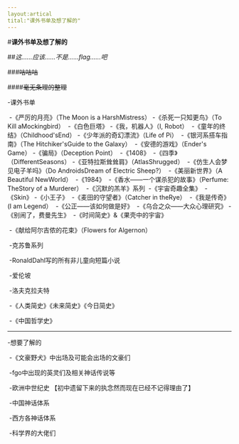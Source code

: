 ```yaml
---
layout:artical
tital:"课外书单及想了解的"
---
```


#**课外书单及想了解的**

##*这......应该......不是......flag......吧*

###~~咕咕咕~~

####~~毫无条理的整理~~



-课外书单

​	-《严厉的月亮》（The Moon is a HarshMistress） 
​	-《杀死一只知更鸟》（To Kill aMockingbird）
​	-《白色巨塔》 
​	-《我，机器人》（I, Robot） 
​	-《童年的终结》（Childhood'sEnd）
​	-《少年派的奇幻漂流》（Life of Pi）
​	-《银河系搭车指南》（The Hitchiker'sGuide to the Galaxy）
​	-《安德的游戏》（Ender's Game）
​	-《骗局》（Deception Point）
​	-《1408》
​	-《四季》（DifferentSeasons）
​	-《亚特拉斯耸耸肩》（AtlasShrugged）
​	-《仿生人会梦见电子羊吗》（Do AndroidsDream of Electric Sheep?）
​	-《美丽新世界》（A Beautiful NewWorld）
​	-《1984》
​	-《香水——一个谋杀犯的故事》（Perfume: TheStory of a Murderer）
​	-《沉默的羔羊》系列
​	-《宇宙奇趣全集》
​	-《Skin》
​	-《小王子》
​	-《麦田的守望者》（Catcher in theRye）
​	-《我是传奇》(I am Legend）
​	-《公正——该如何做是好》 
​	-《乌合之众——大众心理研究》
​	-《别闹了，费曼先生》 
​	-《时间简史》&《果壳中的宇宙》

​	-《献给阿尔吉侬的花束》（Flowers for Algernon）

​	-克苏鲁系列

​	-RonaldDahl写的所有非儿童向短篇小说

​	-爱伦坡

​	-洛夫克拉夫特

​	-《人类简史》《未来简史》《今日简史》

​	-《中国哲学史》





---

-想要了解的

​	-《文豪野犬》中出场及可能会出场的文豪们

​     -fgo中出现的英灵们及相关神话传说等

​	 -欧洲中世纪史 【初中遗留下来的执念然而现在已经不记得理由了】

​	 -中国神话体系

​	 -西方各神话体系

​	 -科学界的大佬们

